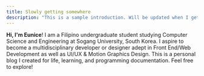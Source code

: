 ```yaml
---
title: Slowly getting somewhere
description: "This is a sample introduction. Will be updated when I get my life together."
---
```


**Hi, I'm Eunice**! I am a Filipino undergraduate student studying Computer Science and Engineering at Sogang University, South Korea. I aspire to become a multidisciplinary developer or designer adept in Front End/Web Development as well as UI/UX & Motion Graphics Design. This is a personal blog I created for life, learning, and programming documentation.
Feel free to explore!